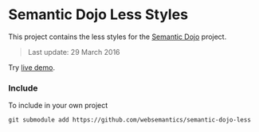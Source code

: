 # Semantic Dojo Less Styles

This project contains the less styles for the [Semantic Dojo](https://github.com/websemantics/semantic-dojo) project.

> Last update:  29 March 2016

Try [live demo](http://websemantics.github.io/semantic-dojo).

### Include

To include in your own project
```
git submodule add https://github.com/websemantics/semantic-dojo-less
```
